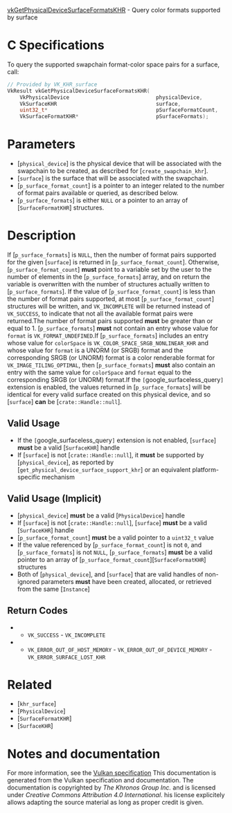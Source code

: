 [vkGetPhysicalDeviceSurfaceFormatsKHR](https://www.khronos.org/registry/vulkan/specs/1.3-extensions/man/html/vkGetPhysicalDeviceSurfaceFormatsKHR.html) - Query color formats supported by surface

# C Specifications
To query the supported swapchain format-color space pairs for a surface,
call:
```c
// Provided by VK_KHR_surface
VkResult vkGetPhysicalDeviceSurfaceFormatsKHR(
    VkPhysicalDevice                            physicalDevice,
    VkSurfaceKHR                                surface,
    uint32_t*                                   pSurfaceFormatCount,
    VkSurfaceFormatKHR*                         pSurfaceFormats);
```

# Parameters
- [`physical_device`] is the physical device that will be associated with the swapchain to be created, as described for [`create_swapchain_khr`].
- [`surface`] is the surface that will be associated with the swapchain.
- [`p_surface_format_count`] is a pointer to an integer related to the number of format pairs available or queried, as described below.
- [`p_surface_formats`] is either `NULL` or a pointer to an array of [`SurfaceFormatKHR`] structures.

# Description
If [`p_surface_formats`] is `NULL`, then the number of format pairs
supported for the given [`surface`] is returned in
[`p_surface_format_count`].
Otherwise, [`p_surface_format_count`] **must**  point to a variable set by the
user to the number of elements in the [`p_surface_formats`] array, and on
return the variable is overwritten with the number of structures actually
written to [`p_surface_formats`].
If the value of [`p_surface_format_count`] is less than the number of format
pairs supported, at most [`p_surface_format_count`] structures will be
written, and `VK_INCOMPLETE` will be returned instead of
`VK_SUCCESS`, to indicate that not all the available format pairs were
returned.The number of format pairs supported  **must**  be greater than or equal to 1.
[`p_surface_formats`] **must**  not contain an entry whose value for
`format` is `VK_FORMAT_UNDEFINED`.If [`p_surface_formats`] includes an entry whose value for `colorSpace`
is `VK_COLOR_SPACE_SRGB_NONLINEAR_KHR` and whose value for `format`
is a UNORM (or SRGB) format and the corresponding SRGB (or UNORM) format is
a color renderable format for `VK_IMAGE_TILING_OPTIMAL`, then
[`p_surface_formats`] **must**  also contain an entry with the same value for
`colorSpace` and `format` equal to the corresponding SRGB (or UNORM)
format.If the `[`google_surfaceless_query`]` extension is enabled, the values
returned in [`p_surface_formats`] will be identical for every valid surface
created on this physical device, and so [`surface`] **can**  be
[`crate::Handle::null`].
## Valid Usage
-    If the `[`google_surfaceless_query`]` extension is not enabled, [`surface`] **must**  be a valid [`SurfaceKHR`] handle
-    If [`surface`] is not [`crate::Handle::null`], it  **must**  be supported by [`physical_device`], as reported by [`get_physical_device_surface_support_khr`] or an equivalent platform-specific mechanism

## Valid Usage (Implicit)
-  [`physical_device`] **must**  be a valid [`PhysicalDevice`] handle
-    If [`surface`] is not [`crate::Handle::null`], [`surface`] **must**  be a valid [`SurfaceKHR`] handle
-  [`p_surface_format_count`] **must**  be a valid pointer to a `uint32_t` value
-    If the value referenced by [`p_surface_format_count`] is not `0`, and [`p_surface_formats`] is not `NULL`, [`p_surface_formats`] **must**  be a valid pointer to an array of [`p_surface_format_count`][`SurfaceFormatKHR`] structures
-    Both of [`physical_device`], and [`surface`] that are valid handles of non-ignored parameters  **must**  have been created, allocated, or retrieved from the same [`Instance`]

## Return Codes
*   - `VK_SUCCESS`  - `VK_INCOMPLETE` 
*   - `VK_ERROR_OUT_OF_HOST_MEMORY`  - `VK_ERROR_OUT_OF_DEVICE_MEMORY`  - `VK_ERROR_SURFACE_LOST_KHR`

# Related
- [`khr_surface`]
- [`PhysicalDevice`]
- [`SurfaceFormatKHR`]
- [`SurfaceKHR`]

# Notes and documentation
For more information, see the [Vulkan specification](https://www.khronos.org/registry/vulkan/specs/1.3-extensions/html/vkspec.html)
This documentation is generated from the Vulkan specification and documentation.
The documentation is copyrighted by *The Khronos Group Inc.* and is licensed under *Creative Commons Attribution 4.0 International*.
his license explicitely allows adapting the source material as long as proper credit is given.
        